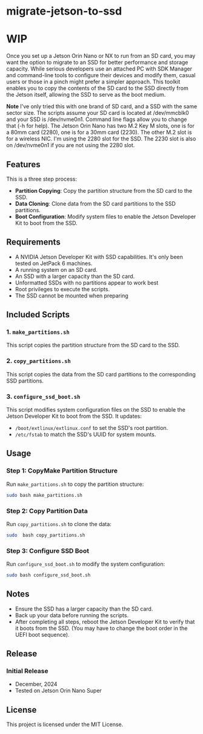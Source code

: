 # migrate-jetson-to-ssd

# WIP
Once you set up a Jetson Orin Nano or NX to run from an SD card, you may want the option to migrate to an SSD for better performance and storage capacity. While serious developers use an attached PC with SDK Manager and command-line tools to configure their devices and modify them, casual users or those in a pinch might prefer a simpler approach. This toolkit enables you to copy the contents of the SD card to the SSD directly from the Jetson itself, allowing the SSD to serve as the boot medium.

**Note** I've only tried this with one brand of SD card, and a SSD with the same sector size.
The scripts assume your SD card is located at /dev/mmcblk0 and your SSD is /dev/nvme0n1. Command line flags allow you to change that (-h for help).
The Jetson Orin Nano has two M.2 Key M slots, one is for a 80mm card (2280), one is for a 30mm card (2230). The other M.2 slot is for a wireless NIC.
I'm using the 2280 slot for the SSD. The 2230 slot is also on /dev/nvme0n1 if you are not using the 2280 slot.

## Features
This is a three step process:
- **Partition Copying**: Copy the partition structure from the SD card to the SSD.
- **Data Cloning**: Clone data from the SD card partitions to the SSD partitions.
- **Boot Configuration**: Modify system files to enable the Jetson Developer Kit to boot from the SSD.

## Requirements
- A NVIDIA Jetson Developer Kit with SSD capabilities. It's only been tested on JetPack 6 machines.
- A running system on an SD card.
- An SSD with a larger capacity than the SD card.
- Unformatted SSDs with no partitions appear to work best
- Root privileges to execute the scripts.
- The SSD cannot be mounted when preparing

## Included Scripts
### 1. `make_partitions.sh`
This script copies the partition structure from the SD card to the SSD.

### 2. `copy_partitions.sh`
This script copies the data from the SD card partitions to the corresponding SSD partitions.

### 3. `configure_ssd_boot.sh`
This script modifies system configuration files on the SSD to enable the Jetson Developer Kit to boot from the SSD. It updates:
- `/boot/extlinux/extlinux.conf` to set the SSD's root partition.
- `/etc/fstab` to match the SSD's UUID for system mounts.

## Usage
### Step 1: CopyMake Partition Structure
Run `make_partitions.sh` to copy the partition structure:
```bash
sudo bash make_partitions.sh
```
### Step 2: Copy Partition Data
Run `copy_partitions.sh` to clone the data:
```bash
sudo  bash copy_partitions.sh 
```
### Step 3: Configure SSD Boot
Run `configure_ssd_boot.sh` to modify the system configuration:
```bash
sudo bash configure_ssd_boot.sh 
```

## Notes
- Ensure the SSD has a larger capacity than the SD card.
- Back up your data before running the scripts.
- After completing all steps, reboot the Jetson Developer Kit to verify that it boots from the SSD. (You may have to change the boot order in the UEFI boot sequence).

## Release
### Initial Release
- December, 2024
- Tested on Jetson Orin Nano Super


## License
This project is licensed under the MIT License.
